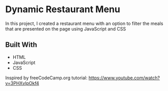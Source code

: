 # Dynamic Restaurant Menu
In this project, I created a restaurant menu with an option to filter the meals that are presented on the page using JavaScript and CSS

## Built With
- HTML
- JavaScript
- CSS

Inspired by freeCodeCamp.org tutorial: https://www.youtube.com/watch?v=3PHXvlpOkf4
